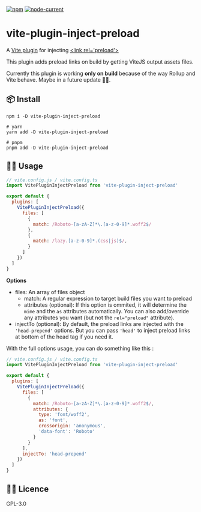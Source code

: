 [![npm](https://img.shields.io/npm/v/vite-plugin-inject-preload)](https://github.com/Applelo/vite-plugin-inject-preload) [![node-current](https://img.shields.io/node/v/vite-plugin-inject-preload)](https://nodejs.org/)


# vite-plugin-inject-preload
A [Vite plugin](https://github.com/vitejs/vite) for injecting [&lt;link rel='preload'>](https://developer.mozilla.org/en-US/docs/Web/HTML/Preloading_content)


This plugin adds preload links on build by getting ViteJS output assets files.

Currently this plugin is working **only on build** because of the way Rollup and Vite behave. Maybe in a future update 🤷‍♂️.

## 📦 Install


```
npm i -D vite-plugin-inject-preload

# yarn
yarn add -D vite-plugin-inject-preload

# pnpm
pnpm add -D vite-plugin-inject-preload
```

## 👨‍💻 Usage

```js
// vite.config.js / vite.config.ts
import VitePluginInjectPreload from 'vite-plugin-inject-preload'

export default {
  plugins: [
    VitePluginInjectPreload({
      files: [
        {
          match: /Roboto-[a-zA-Z]*\.[a-z-0-9]*.woff2$/
        },
        {
          match: /lazy.[a-z-0-9]*.(css|js)$/,
        }
      ]
    })
  ]
}
```

**Options**

* files: An array of files object
  * match: A regular expression to target build files you want to preload
  * attributes (optional):
  If this option is ommited, it will determine the `mime` and the `as` attributes automatically.
  You can also add/override any attributes you want (but not the `rel="preload"` attribute).
* injectTo (optional): By default, the preload links are injected with the `'head-prepend'` options. But you can pass `'head'` to inject preload links at bottom of the head tag if you need it.

With the full options usage, you can do something like this :

```js
// vite.config.js / vite.config.ts
import VitePluginInjectPreload from 'vite-plugin-inject-preload'

export default {
  plugins: [
    VitePluginInjectPreload({
      files: [
        {
          match: /Roboto-[a-zA-Z]*\.[a-z-0-9]*.woff2$/,
          attributes: {
            type: 'font/woff2',
            as: 'font',
            crossorigin: 'anonymous',
            'data-font': 'Roboto'
          }
        }
      ],
      injectTo: 'head-prepend'
    })
  ]
}
```

## 👨‍💼 Licence

GPL-3.0
